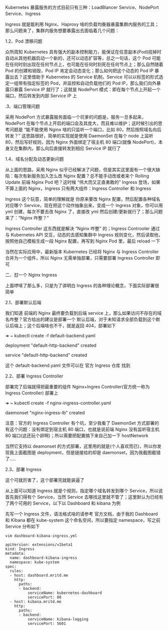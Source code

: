 Kubernetes 暴露服务的方式目前只有三种：LoadBlancer Service、NodePort Service、Ingress

Ingress 就是能利用 Nginx、Haproxy 啥的负载均衡器暴露集群内服务的工具；那么问题来了，集群内服务想要暴露出去面临着几个问题：

1.2、Pod 漂移问题

众所周知 Kubernetes 具有强大的副本控制能力，能保证在任意副本\(Pod\)挂掉时自动从其他机器启动一个新的，还可以动态扩容等，总之一句话，这个 Pod 可能在任何时刻出现在任何节点上，也可能在任何时刻死在任何节点上；那么自然随着 Pod 的创建和销毁，Pod IP 肯定会动态变化；那么如何把这个动态的 Pod IP 暴露出去？这里借助于 Kubernetes 的 Service 机制，Service 可以以标签的形式选定一组带有指定标签的 Pod，并监控和自动负载他们的 Pod IP，那么我们向外暴露只暴露 Service IP 就行了；这就是 NodePort 模式：即在每个节点上开起一个端口，然后转发到内部 Service IP 上

.3、端口管理问题

采用 NodePort 方式暴露服务面临一个坑爹的问题是，服务一旦多起来，NodePort 在每个节点上开启的端口会及其庞大，而且难以维护；这时候引出的思考问题是 “能不能使用 Nginx 啥的只监听一个端口，比如 80，然后按照域名向后转发？” 这思路很好，简单的实现就是使用 DaemonSet 在每个 node 上监听 80，然后写好规则，因为 Nginx 外面绑定了宿主机 80 端口\(就像 NodePort\)，本身又在集群内，那么向后直接转发到相应 Service IP 就行了

1.4、域名分配及动态更新问题

从上面的思路，采用 Nginx 似乎已经解决了问题，但是其实这里面有一个很大缺陷：每次有新服务加入怎么改 Nginx 配置？总不能手动改或者来个 Rolling Update 前端 Nginx Pod 吧？这时候 “伟大而又正直勇敢的” Ingress 登场，如果不算上面的 Nginx，Ingress 只有两大组件：Ingress Controller 和 Ingress

Ingress 这个玩意，简单的理解就是 你原来要改 Nginx 配置，然后配置各种域名对应哪个 Service，现在把这个动作抽象出来，变成一个 Ingress 对象，你可以用 yml 创建，每次不要去改 Nginx 了，直接改 yml 然后创建/更新就行了；那么问题来了：”Nginx 咋整？”

Ingress Controller 这东西就是解决 “Nginx 咋整” 的；Ingress Controoler 通过与 Kubernetes API 交互，动态的去感知集群中 Ingress 规则变化，然后读取他，按照他自己模板生成一段 Nginx 配置，再写到 Nginx Pod 里，最后 reload 一下

当然在实际应用中，最新版本 Kubernetes 已经将 Nginx 与 Ingress Controller 合并为一个组件，所以 Nginx 无需单独部署，只需要部署 Ingress Controller 即可

二、怼一个 Nginx Ingress

上面啰嗦了那么多，只是为了讲明白 Ingress 的各种理论概念，下面实际部署很简单

2.1、部署默认后端

我们知道 前端的 Nginx 最终要负载到后端 service 上，那么如果访问不存在的域名咋整？官方给出的建议是部署一个 默认后端，对于未知请求全部负载到这个默认后端上；这个后端啥也不干，就是返回 404，部署如下

➜  ~ kubectl create -f default-backend.yaml

deployment "default-http-backend" created

service "default-http-backend" created

这个 default-backend.yaml 文件可以在 官方 Ingress 仓库 找到

2.2、部署 Ingress Controller

部署完了后端就得把最重要的组件 Nginx+Ingres Controller\(官方统一称为 Ingress Controller\) 部署上

➜  ~ kubectl create -f nginx-ingress-controller.yaml

daemonset "nginx-ingress-lb" created

注意：官方的 Ingress Controller 有个坑，至少我看了 DaemonSet 方式部署的有这个问题：没有绑定到宿主机 80 端口，也就是说前端 Nginx 没有监听宿主机 80 端口\(这还玩个卵啊\)；所以需要把配置搞下来自己加一下 hostNetwork

当然它支持以 deamonset 的方式部署，这里用的就是\(个人喜欢而已\)，所以你发现我上面截图是 deployment，但是链接给的却是 daemonset，因为我截图截错了…..

2.3、部署 Ingress

这个可就厉害了，这个部署完就能装逼了

从上面可以知道 Ingress 就是个规则，指定哪个域名转发到哪个 Service，所以说首先我们得有个 Service，当然 Service 去哪找这里就不管了；这里默认为已经有了两个可用的 Service，以下以 Dashboard 和 kibana 为例

先写一个 Ingress 文件，语法格式啥的请参考 官方文档，由于我的 Dashboard 和 Kibana 都在 kube-system 这个命名空间，所以要指定 namespace，写之前 Service 分布如下

```
vim dashboard-kibana-ingress.yml

apiVersion: extensions/v1beta1
kind: Ingress
metadata:
  name: dashboard-kibana-ingress
  namespace: kube-system
spec:
  rules:
  - host: dashboard.mritd.me
    http:
      paths:
      - backend:
          serviceName: kubernetes-dashboard
          servicePort: 80
  - host: kibana.mritd.me
    http:
      paths:
      - backend:
          serviceName: kibana-logging
          servicePort: 5601
```



